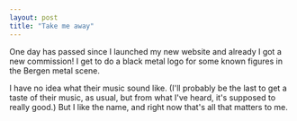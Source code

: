 ```yaml
---
layout: post
title: "Take me away"
---
```

One day has passed since I launched my new website and already I got a new commission! I get to do a black metal logo for some known figures in the Bergen metal scene. 

I have no idea what their music sound like. (I'll probably be the last to get a taste of their music, as usual, but from what I've heard, it's supposed to really good.) But I like the name, and right now that's all that matters to me. 
